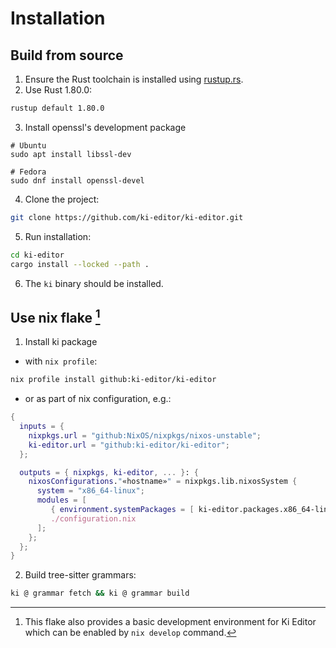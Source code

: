 # Installation

## Build from source

1. Ensure the Rust toolchain is installed using [rustup.rs](https://rustup.rs/).
2. Use Rust 1.80.0:

```sh
rustup default 1.80.0
```

3. Install openssl's development package

```
# Ubuntu
sudo apt install libssl-dev

# Fedora
sudo dnf install openssl-devel
```

4. Clone the project:

```sh
git clone https://github.com/ki-editor/ki-editor.git
```

5. Run installation:

```sh
cd ki-editor
cargo install --locked --path .
```

6. The `ki` binary should be installed.

## Use nix flake [^1]

[^1]: This flake also provides a basic development environment for Ki Editor which can be enabled by `nix develop` command.

1. Install ki package

  - with `nix profile`:

```sh
nix profile install github:ki-editor/ki-editor
```

  - or as part of nix configuration, e.g.:

```nix
{
  inputs = {
    nixpkgs.url = "github:NixOS/nixpkgs/nixos-unstable";
    ki-editor.url = "github:ki-editor/ki-editor";
  };

  outputs = { nixpkgs, ki-editor, ... }: {
    nixosConfigurations."«hostname»" = nixpkgs.lib.nixosSystem {
      system = "x86_64-linux";
      modules = [
         { environment.systemPackages = [ ki-editor.packages.x86_64-linux.default ] }
         ./configuration.nix
      ];
    };
  };
}
```

2. Build tree-sitter grammars:

```sh
ki @ grammar fetch && ki @ grammar build
```
